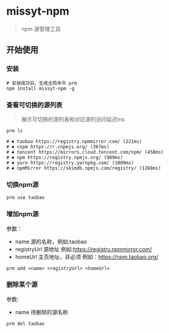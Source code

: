 # missyt-npm
> npm 源管理工具

## 开始使用
### 安装
```shell
# 安装成功后，生成全局命令 prm
npm install missyt-npm -g
```

### 查看可切换的源列表
> 展示可切换的源列表和对应源的访问延迟ms
```shell
prm ls

# ⏺ taobao https://registry.npmmirror.com/ (221ms)  
# ⏺ cnpm https://r.cnpmjs.org/ (367ms)  
# ⏺ tencent https://mirrors.cloud.tencent.com/npm/ (458ms)  
# ⏺ npm https://registry.npmjs.org/ (989ms)  
# ⏺ yarn https://registry.yarnpkg.com/ (1009ms)  
# ⏺ npmMirror https://skimdb.npmjs.com/registry/ (1268ms) 
```

### 切换npm源
```shell
prm use taobao
```

### 增加npm源
参数：
  - name 源的名称，例如:taobao
  - registryUrl 源地址 例如:https://registry.npmmirror.com/
  - homeUrl 主页地址，非必须 例如：https://npm.taobao.org/
```shell
prm add <name> <registryUrl> <homeUrl>
```

### 删除某个源
参数:
  - name 待删除的源名称
```shell
prm del taobao
```